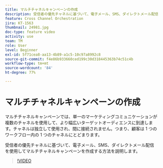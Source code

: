 ```yaml
---
title: マルチチャネルキャンペーンの作成
description: 受信者の優先チャネルに基づいて、電子メール、SMS、ダイレクトメール配信を使用してマルチチャネルキャンペーンを作成する方法を説明します。
feature: Cross Channel Orchestration
jira: KT-1563
thumbnail: 24981.jpg
doc-type: feature video
activity: use
team: TM
role: User
level: Beginner
exl-id: 5f71cea8-aa13-4b89-a1c5-10c97a8992c8
source-git-commit: f4e86b933660ced199c30d318445363b74c51c4b
workflow-type: tm+mt
source-wordcount: '84'
ht-degree: 77%

---
```


# マルチチャネルキャンペーンの作成

マルチチャネルキャンペーンでは、単一のマーケティングコミュニケーションが複数のチャネルを使用して、より幅広いターゲットオーディエンスに到達します。チャネルは独立して使用され、間に接続されません。つまり、顧客は 1 つのワークフロー内の 1 つのチャネルにとどまります。

受信者の優先チャネルに基づいて、電子メール、SMS、ダイレクトメール配信を使用してマルチチャネルキャンペーンを作成する方法を説明します。

>[!VIDEO](https://video.tv.adobe.com/v/24981?quality=12&learn=on)
